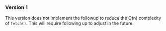 ### Version 1

This version does not implement the followup to reduce the O(n) complexity of `fetch()`.
This will require following up to adjust in the future.
